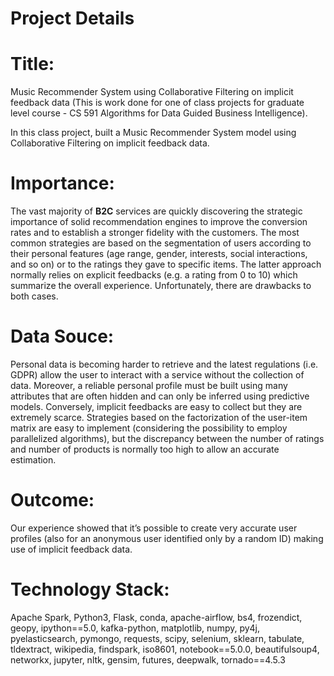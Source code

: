 # Project Details

# Title: 
Music Recommender System using Collaborative Filtering on implicit feedback data
(This is work done for one of class projects for graduate level course - CS 591 Algorithms for Data Guided Business Intelligence).

In this class project, built a Music Recommender System model using Collaborative Filtering on implicit feedback data.

# Importance:
The vast majority of **B2C** services are quickly discovering the strategic importance of solid recommendation engines to improve the conversion rates and to establish a stronger fidelity with the customers. The most common strategies are based on the segmentation of users according to their personal features (age range, gender, interests, social interactions, and so on) or to the ratings they gave to specific items. The latter approach normally relies on explicit feedbacks (e.g. a rating from 0 to 10) which summarize the overall experience. Unfortunately, there are drawbacks to both cases.

# Data Souce:
Personal data is becoming harder to retrieve and the latest regulations (i.e. GDPR) allow the user to interact with a service without the collection of data. Moreover, a reliable personal profile must be built using many attributes that are often hidden and can only be inferred using predictive models. Conversely, implicit feedbacks are easy to collect but they are extremely scarce. Strategies based on the factorization of the user-item matrix are easy to implement (considering the possibility to employ parallelized algorithms), but the discrepancy between the number of ratings and number of products is normally too high to allow an accurate estimation.

# Outcome: 
Our experience showed that it’s possible to create very accurate user profiles (also for an anonymous user identified only by a random ID) making use of implicit feedback data.

# Technology Stack: 
Apache Spark, Python3, Flask, conda, apache-airflow, bs4, frozendict, geopy, ipython==5.0, kafka-python, matplotlib, numpy, py4j, pyelasticsearch, pymongo, requests, scipy, selenium, sklearn, tabulate, tldextract, wikipedia, findspark, iso8601, notebook==5.0.0, beautifulsoup4, networkx, jupyter, nltk, gensim, futures, deepwalk, tornado==4.5.3
